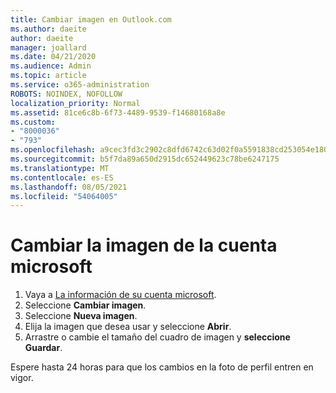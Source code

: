 ```yaml
---
title: Cambiar imagen en Outlook.com
ms.author: daeite
author: daeite
manager: joallard
ms.date: 04/21/2020
ms.audience: Admin
ms.topic: article
ms.service: o365-administration
ROBOTS: NOINDEX, NOFOLLOW
localization_priority: Normal
ms.assetid: 81ce6c8b-6f73-4489-9539-f14680168a8e
ms.custom:
- "8000036"
- "793"
ms.openlocfilehash: a9cec3fd3c2902c8dfd6742c63d02f0a5591838cd253054e18052cf67648ec1b
ms.sourcegitcommit: b5f7da89a650d2915dc652449623c78be6247175
ms.translationtype: MT
ms.contentlocale: es-ES
ms.lasthandoff: 08/05/2021
ms.locfileid: "54064005"
---
```

# <a name="change-your-microsoft-account-picture"></a>Cambiar la imagen de la cuenta microsoft

1. Vaya a [La información de su cuenta microsoft](https://go.microsoft.com/fwlink/p/?linkid=860841).
2. Seleccione **Cambiar imagen**.
3. Seleccione **Nueva imagen**.
4. Elija la imagen que desea usar y seleccione **Abrir**.
5. Arrastre o cambie el tamaño del cuadro de imagen y **seleccione Guardar**.

Espere hasta 24 horas para que los cambios en la foto de perfil entren en vigor.